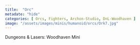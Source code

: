 ```yaml
---
title:  "Orc"
metadate: "hide"
categories: [ Orcs, Fighters, Archon-Studio, DnL-Woodhaven ]
image: "/assets/images/minis/humanoid/orcs/Ork7.jpg"
---
```

Dungeons & Lasers: Woodhaven Mini
